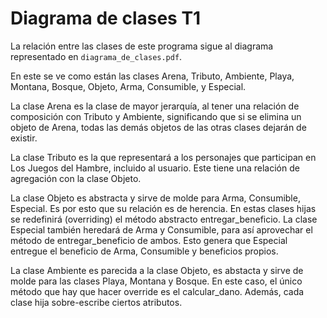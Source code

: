 # Diagrama de clases T1

La relación entre las clases de este programa sigue al diagrama 
representado en ```diagrama_de_clases.pdf```.

En este se ve como están las clases Arena, Tributo, Ambiente, 
Playa, Montana, Bosque, Objeto, Arma, Consumible, y Especial.

La clase Arena es la clase de mayor jerarquía, al tener una relación
de composición con Tributo y Ambiente, significando que si se elimina 
un objeto de Arena, todas las demás objetos de las otras clases dejarán
de existir.

La clase Tributo es la que representará a los personajes que participan
en Los Juegos del Hambre, incluido al usuario. Este tiene una relación de
agregación con la clase Objeto.

La clase Objeto es abstracta y sirve de molde para Arma, Consumible, Especial.
Es por esto que su relación es de herencia. En estas clases hijas se redefinirá
(overriding) el método abstracto entregar_beneficio. La clase Especial también
heredará de Arma y Consumible, para así aprovechar el método de entregar_beneficio
de ambos. Esto genera que Especial entregue el beneficio de Arma, Consumible y
beneficios propios.

La clase Ambiente es parecida a la clase Objeto, es abstacta y sirve de molde para 
las clases Playa, Montana y Bosque. En este caso, el único método que hay que hacer
override es el calcular_dano. Además, cada clase hija sobre-escribe ciertos atributos.